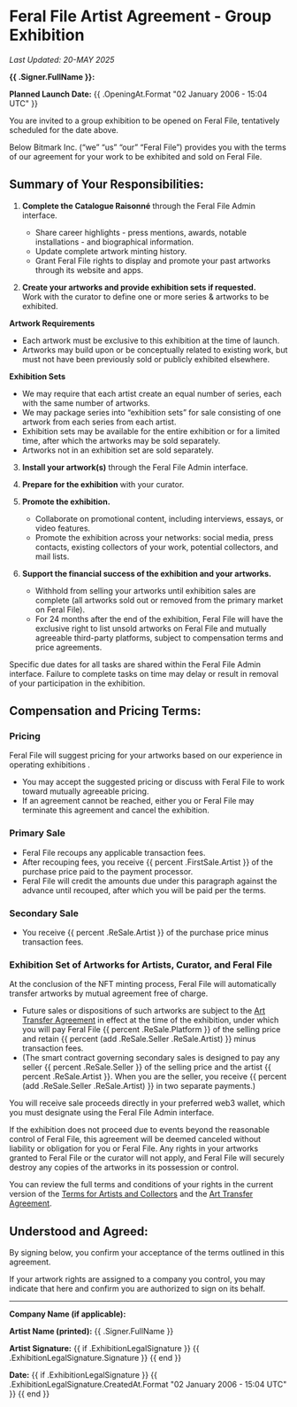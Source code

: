 # Feral File Artist Agreement - Group Exhibition

*Last Updated: 20-MAY 2025*

**{{ .Signer.FullName }}:**

**Planned Launch Date:** {{ .OpeningAt.Format "02 January 2006 - 15:04 UTC" }}

You are invited to a group exhibition to be opened on Feral File, tentatively scheduled for the date above.


Below Bitmark Inc. (“we” “us” “our” “Feral File”) provides you with the terms of our agreement for your work to be exhibited and sold on Feral File.

## Summary of Your Responsibilities:

1. **Complete the Catalogue Raisonné** through the Feral File Admin interface.  
   - Share career highlights \- press mentions, awards, notable installations \- and biographical information.  
   - Update complete artwork minting history.  
   - Grant Feral File rights to display and promote your past artworks through its website and apps.

2. **Create your artworks and provide exhibition sets if requested.**  
   Work with the curator to define one or more series & artworks to be exhibited.

**Artwork Requirements**

- Each artwork must be exclusive to this exhibition at the time of launch.  
- Artworks may build upon or be conceptually related to existing work, but must not have been previously sold or publicly exhibited elsewhere.

**Exhibition Sets**

- We may require that each artist create an equal number of series, each with the same number of artworks.  
- We may package series into “exhibition sets” for sale consisting of one artwork from each series from each artist.  
- Exhibition sets may be available for the entire exhibition or for a limited time, after which the artworks may be sold separately.  
- Artworks not in an exhibition set are sold separately.  
    
3. **Install your artwork(s)** through the Feral File Admin interface.  
     
4. **Prepare for the exhibition** with your curator.  
     
5. **Promote the exhibition.**  
   - Collaborate on promotional content, including interviews, essays, or video features.  
   - Promote the exhibition across your networks: social media, press contacts, existing collectors of your work, potential collectors, and mail lists.

6. **Support the financial success of the exhibition and your artworks.**  
   - Withhold from selling your artworks until exhibition sales are complete (all artworks sold out or removed from the primary market on Feral File).  
   - For 24 months after the end of the exhibition, Feral File will have the exclusive right to list unsold artworks on Feral File and mutually agreeable third-party platforms, subject to compensation terms and price agreements.

Specific due dates for all tasks are shared within the Feral File Admin interface. Failure to complete tasks on time may delay or result in removal of your participation in the exhibition.

## Compensation and Pricing Terms:

### Pricing

Feral File will suggest pricing for your artworks based on our experience in operating exhibitions .
- You may accept the suggested pricing or discuss with Feral File to work toward mutually agreeable pricing.
- If an agreement cannot be reached, either you or Feral File may terminate this agreement and cancel the exhibition.

### Primary Sale
* Feral File recoups any applicable transaction fees.
* After recouping fees, you receive {{ percent .FirstSale.Artist }} of the purchase price paid to the payment processor.
* Feral File will credit the amounts due under this paragraph against the advance until recouped, after which you will be paid per the terms.

### Secondary Sale

- You receive {{ percent .ReSale.Artist }} of the purchase price minus transaction fees.

### Exhibition Set of Artworks for Artists, Curator, and Feral File

At the conclusion of the NFT minting process, Feral File will automatically transfer artworks by mutual agreement free of charge.

- Future sales or dispositions of such artworks are subject to the [Art Transfer Agreement](https://feralfile.com/legal/art-transfer-agreement) in effect at the time of the exhibition, under which you will pay Feral File {{ percent .ReSale.Platform }} of the selling price and retain {{ percent (add .ReSale.Seller .ReSale.Artist) }} minus transaction fees.  
- (The smart contract governing secondary sales is designed to pay any seller {{ percent .ReSale.Seller }} of the selling price and the artist {{ percent .ReSale.Artist }}. When you are the seller, you receive {{ percent (add .ReSale.Seller .ReSale.Artist) }} in two separate payments.)

You will receive sale proceeds directly in your preferred web3 wallet, which you must designate using the Feral File Admin interface.

If the exhibition does not proceed due to events beyond the reasonable control of Feral File, this agreement will be deemed canceled without liability or obligation for you or Feral File. Any rights in your artworks granted to Feral File or the curator will not apply, and Feral File will securely destroy any copies of the artworks in its possession or control.

You can review the full terms and conditions of your rights in the current version of the [Terms for Artists and Collectors](https://www.feralfile.com/legal/terms-artists-and-collectors) and the [Art Transfer Agreement](https://feralfile.com/legal/art-transfer-agreement).

## Understood and Agreed:

By signing below, you confirm your acceptance of the terms outlined in this agreement.

If your artwork rights are assigned to a company you control, you may indicate that here and confirm you are authorized to sign on its behalf.

---

**Company Name (if applicable):** 

**Artist Name (printed):** {{ .Signer.FullName }}

**Artist Signature:** {{ if .ExhibitionLegalSignature }} {{ .ExhibitionLegalSignature.Signature }} {{ end }}

**Date:** {{ if .ExhibitionLegalSignature }} {{ .ExhibitionLegalSignature.CreatedAt.Format "02 January 2006 - 15:04 UTC" }} {{ end }}
